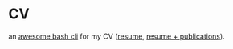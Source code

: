# CV

an [awesome bash cli](https://github.com/kamangir/awesome-bash-cli) for my CV ([resume](./pdf/arash-abadpour-resume.pdf), [resume + publications](./pdf/arash-abadpour-resume-full.pdf)).
